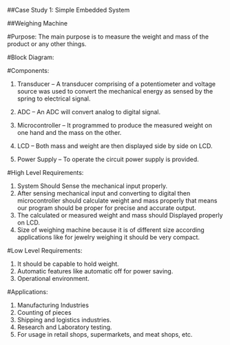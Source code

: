 ##Case Study 1: Simple Embedded System
		
##Weighing Machine


#Purpose: The main purpose is to measure the weight and mass of the    product or any other things.

#Block Diagram: 

	



#Components:

1.	Transducer – A transducer comprising of a potentiometer and voltage source was used to convert the mechanical energy as sensed by the spring to electrical signal.

2.	ADC – An ADC will convert analog to digital signal.


3.	Microcontroller – It programmed to produce the measured weight on one hand and the mass on the other. 

4.	LCD – Both mass and weight are then displayed side by side on LCD.

5.	Power Supply – To operate the circuit power supply is provided.
 



#High Level Requirements:

1.	System Should Sense the mechanical input properly.
2.	After sensing mechanical input and converting to digital then microcontroller should calculate weight and mass properly that means our program should be proper for precise and accurate output.
3.	The calculated or measured weight and mass should Displayed properly on LCD.
4.	Size of weighing machine because it is of different size according  applications like for jewelry weighing it should be very compact.



#Low Level Requirements:
1.	It should be capable to hold weight.
2.	Automatic features like automatic off for power saving.
3.	Operational environment.



#Applications:
1.	Manufacturing Industries
2.	Counting of pieces
3.	Shipping and logistics industries.
4.	Research and Laboratory testing.
5.	For usage in retail shops, supermarkets, and meat shops, etc.

